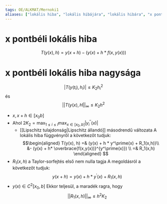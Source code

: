 ```yaml
---
tags: OE/ALKMAT/Mernoki1 
aliases: ["lokális hiba", "lokális hibájára", "lokális hibára", "x pontbéli lokális hibája","lokális hibája"]
---
```

# x pontbéli lokális hiba
$$T(y(x),h)=y(x+h)-(y(x)+h*f(x,y(x)))$$
# x pontbéli lokális hiba nagysága
$$|T(y(t_i),h_i)| \le K_2 h_i^2$$
és
$$||T(y(x),H||_\infty \le K_2 h^2 $$
- $x,x+h \in [x_0b]$
- Ahol $2K_2 = \max_{1 \le i \le l} \max_{x \in [x_0,b]} |y_i^{\prime \prime}(x)|$
	- [[Lipschitz tulajdonság|Lipschitz állandó]] másodrendű változata
A lokális hiba függvényről a következőt tudjuk:
$$\begin{aligned}
T(y(x), h) =& (y(x) + h * y^\prime(x) + R_1(x,h))\\
&- (y(x) + h* \overbrace{f(x,y(x))}^{y^\prime(x)}) \\
 =& R_1(x,h)
\end{aligned}
$$
- $R_1(x,h)$ a Taylor-sorfejtés első nem nulla tagja
A megoldásról a következőt tudjuk:
$$y(x+h) = y(x) + h *y^\prime(x) + R_1(x,h)$$
- $y(x) \in C^2[x_0,b]$
Ekkor teljesül, a maradék ragra, hogy
$$||R_1(x,h)||_\infty \le h^2 K_2$$
